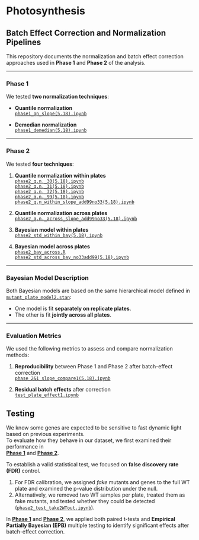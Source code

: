 # Photosynthesis

## Batch Effect Correction and Normalization Pipelines

This repository documents the normalization and batch effect correction approaches used in **Phase 1** and **Phase 2** of the analysis.

---

### Phase 1

We tested **two normalization techniques**:

- **Quantile normalization**  
  [`phase1_qn_slope(5.18).ipynb`](phase1_qn_slope(5.18).ipynb)

- **Demedian normalization**  
  [`phase1_demedian(5.18).ipynb`](phase1_demedian(5.18).ipynb)

---

### Phase 2

We tested **four techniques**:

1. **Quantile normalization within plates**  
   [`phase2_q.n._30(5.18).ipynb`](phase2_q.n._30(5.18).ipynb)  
   [`phase2_q.n._31(5.18).ipynb`](phase2_q.n._31(5.18).ipynb)  
   [`phase2_q.n._32(5.18).ipynb`](phase2_q.n._32(5.18).ipynb)  
   [`phase2_q.n._99(5.18).ipynb`](phase2_q.n._99(5.18).ipynb)  
   [`phase2_q.n_within_slope_add99no33(5.18).ipynb`](phase2_q.n_within_slope_add99no33(5.18).ipynb)

2. **Quantile normalization across plates**  
   [`phase2_q.n._across_slope_add99no33(5.18).ipynb`](phase2_q.n._across_slope_add99no33(5.18).ipynb)

3. **Bayesian model within plates**  
   [`phase2_std_within_bay(5.18).ipynb`](phase2_std_within_bay(5.18).ipynb)

4. **Bayesian model across plates**  
   [`phase2_bay_across.R`](phase2_bay_across.R)  
   [`phase2_std_across_bay_no33add99(5.18).ipynb`](phase2_std_across_bay_no33add99(5.18).ipynb)

---

### Bayesian Model Description

Both Bayesian models are based on the same hierarchical model defined in  
[`mutant_plate_model2.stan`](mutant_plate_model2.stan):

- One model is fit **separately on replicate plates**.  
- The other is fit **jointly across all plates**.

---

### Evaluation Metrics

We used the following metrics to assess and compare normalization methods:

1. **Reproducibility** between Phase 1 and Phase 2 after batch-effect correction  
   [`phase 2&1 slope_compare1(5.18).ipynb`](phase%202%261%20slope_compare1(5.18).ipynb)

2. **Residual batch effects** after correction  
   [`test_plate_effect1.ipynb`](test_plate_effect1.ipynb)

## Testing

We know some genes are expected to be sensitive to fast dynamic light based on previous experiments.  
To evaluate how they behave in our dataset, we first examined their performance in  
**[Phase 1](./phase1_check_genes.ipynb)** and **[Phase 2](./check_genes_comparison.ipynb)**.

To establish a valid statistical test, we focused on **false discovery rate (FDR)** control.  
1. For FDR calibration, we assigned *fake* mutants and genes to the full WT plate and examined the p-value distribution under the null.  
2. Alternatively, we removed two WT samples per plate, treated them as fake mutants, and tested whether they could be detected  
   ([`phase2_test_take2WTout.ipynb`](./phase2_test_take2WTout.ipynb)).

In **[Phase 1](./phase1_test_pool_shrvar_new_one_sided1.ipynb)** and **[Phase 2](./phase2_test_shrvar_new_one_sided1.ipynb)**, we applied both paired t-tests and **Empirical Partially Bayesian (EPB)** multiple testing to identify significant effects after batch-effect correction.  

